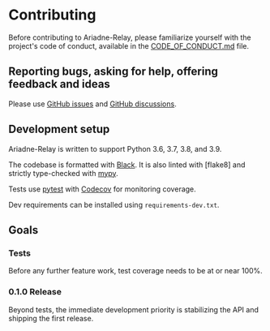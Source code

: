 # Contributing

Before contributing to Ariadne-Relay, please familiarize yourself with the project's code of conduct, available in the [CODE_OF_CONDUCT.md](CODE_OF_CONDUCT.md) file.


## Reporting bugs, asking for help, offering feedback and ideas

Please use [GitHub issues](https://github.com/g18e/ariadne-relay/issues) and [GitHub discussions](https://github.com/g18e/ariadne-relay/discussions).


## Development setup

Ariadne-Relay is written to support Python 3.6, 3.7, 3.8, and 3.9.

The codebase is formatted with [Black](https://black.readthedocs.io/).  It is also linted with [flake8] and strictly type-checked with [mypy](http://mypy-lang.org/index.html).

Tests use [pytest](https://pytest.org/) with [Codecov](https://codecov.io/gh/g18e/ariadne-relay) for monitoring coverage.

Dev requirements can be installed using `requirements-dev.txt`.


## Goals

### Tests

Before any further feature work, test coverage needs to be at or near 100%.


### 0.1.0 Release

Beyond tests, the immediate development priority is stabilizing the API and shipping the first release.
